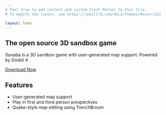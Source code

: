 ```yaml
---
# Feel free to add content and custom Front Matter to this file.
# To modify the layout, see https://jekyllrb.com/docs/themes/#overriding-theme-defaults

layout: home
---
```


## The open source 3D sandbox game


Sunaba is a 3D sandbox game with user-generated map support. Powered by Godot 4

[Download Now](https://github.com/m1ntkat/sunaba/releases)

## Features

* User-generated map support
* Play in first and third person prespectives
* Quake-style map editing using TrenchBroom
